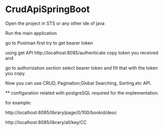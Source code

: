# CrudApiSpringBoot

Open the project in STS or any other ide of java 

Run the main application 

go to Postman first try to get bearer token

using get API http://localhost:8085/authenticate copy token you received and 

go to authorization section select bearer token and fill that with the 
token you copy.

Now you can use CRUD, Pagination,Global Searching, Sorting,etc API.


** configuration related with postgreSQL required for the implementation.

for example:

http://localhost:8085/library/page/0/100/bookid/desc

http://localhost:8085/library/all/key/CC
